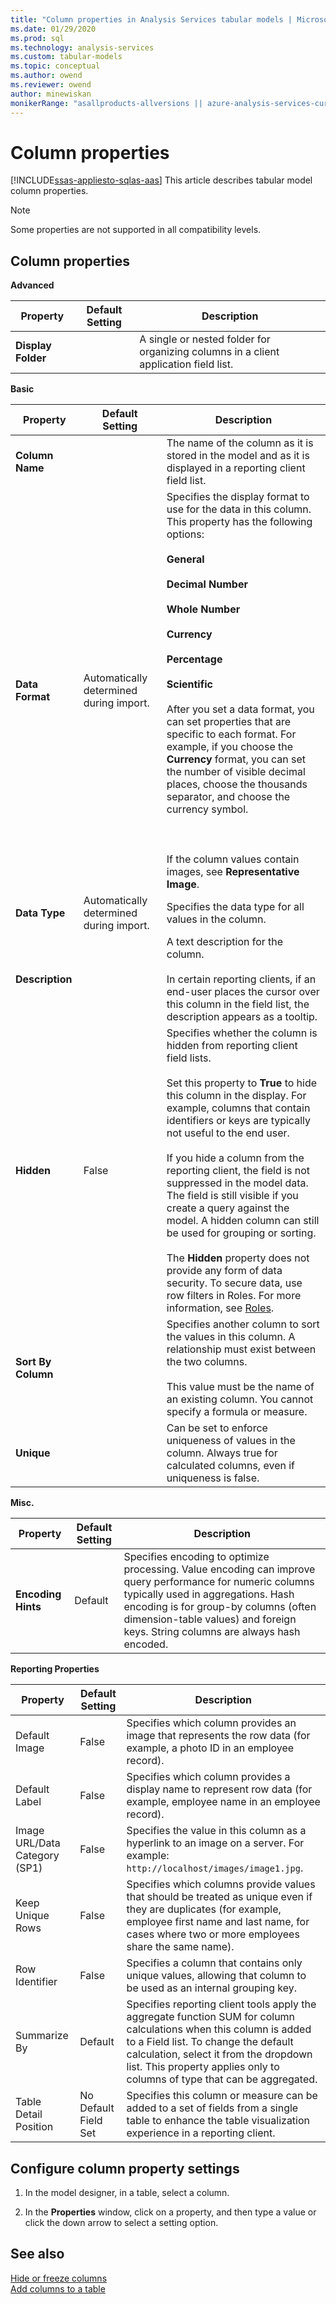 ```yaml
---
title: "Column properties in Analysis Services tabular models | Microsoft Docs"
ms.date: 01/29/2020
ms.prod: sql
ms.technology: analysis-services
ms.custom: tabular-models
ms.topic: conceptual
ms.author: owend
ms.reviewer: owend
author: minewiskan
monikerRange: "asallproducts-allversions || azure-analysis-services-current || >= sql-analysis-services-2016"
---
```

# Column properties 
[!INCLUDE[ssas-appliesto-sqlas-aas](../../includes/ssas-appliesto-sqlas-aas.md)]
  This article describes tabular model column properties.  
  
> [!NOTE]
>  Some properties are not supported in all compatibility levels.    
  
##  <a name="bkmk_properties"></a> Column properties  
**Advanced**  
  
|Property|Default Setting|Description|  
|--------------|---------------------|-----------------|  
|**Display Folder**||A single or nested folder for organizing columns in a client application field list.|  

**Basic**  
  
|Property|Default Setting|Description|  
|--------------|---------------------|-----------------|  
|**Column Name**||The name of the column as it is stored in the model and as it is displayed in a reporting client field list.|  
|**Data Format**|Automatically determined during import.|Specifies the display format to use for the data in this column. This property has the following options:<br /><br /> **General**<br /><br /> **Decimal Number**<br /><br /> **Whole Number**<br /><br /> **Currency**<br /><br /> **Percentage**<br /><br /> **Scientific**<br /><br /> After you set a data format, you can set properties that are specific to each format. For example, if you choose the **Currency** format, you can set the number of visible decimal places, choose the thousands separator, and choose the currency symbol.<br /><br /> <br /><br /> If the column values contain images, see **Representative Image**.|  
|**Data Type**|Automatically determined during import.|Specifies the data type for all values in the column.|  
|**Description**||A text description for the column.<br /><br /> In certain reporting clients, if an end-user places the cursor over this column in the field list, the description appears as a tooltip.|  
|**Hidden**|False|Specifies whether the column is hidden from reporting client field lists.<br /><br /> Set this property to **True** to hide this column in the display. For example, columns that contain identifiers or keys are typically not useful to the end user.<br /><br /> If you hide a column from the reporting client, the field is not suppressed in the model data. The field is still visible if you create a query against the model. A hidden column can still be used for grouping or sorting.<br /><br /> The **Hidden** property does not provide any form of data security. To secure data, use row filters in Roles. For more information, see [Roles](../../analysis-services/tabular-models/roles-ssas-tabular.md).|  
|**Sort By Column**||Specifies another column to sort the values in this column. A relationship must exist between the two columns.<br /><br /> This value must be the name of an existing column. You cannot specify a formula or measure.|  
|**Unique**||Can be set to enforce uniqueness of values in the column. Always true for calculated columns, even if uniqueness is false.|  

 **Misc.**  
  
|Property|Default Setting|Description|  
|--------------|---------------------|-----------------|  
|**Encoding Hints**|Default|Specifies encoding to optimize processing. Value encoding can improve query performance for numeric columns typically used in aggregations. Hash encoding is for group-by columns (often dimension-table values) and foreign keys. String columns are always hash encoded.|  

 **Reporting Properties**  
  
|Property|Default Setting|Description|  
|--------------|---------------------|-----------------|  
|Default Image|False|Specifies which column provides an image that represents the row data (for example, a photo ID in an employee record).|  
|Default Label|False|Specifies which column provides a display name to represent row data (for example, employee name in an employee record).|  
|Image URL/Data Category (SP1)|False|Specifies the value in this column as a hyperlink to an image on a server. For example: `http://localhost/images/image1.jpg`.|  
|Keep Unique Rows|False|Specifies which columns provide values that should be treated as unique even if they are duplicates (for example, employee first name and last name, for cases where two or more employees share the same name).|  
|Row Identifier|False|Specifies a column that contains only unique values, allowing that column to be used as an internal grouping key.|  
|Summarize By|Default|Specifies reporting client tools apply the aggregate function SUM for column calculations when this column is added to a Field list. To change the default calculation, select it from the dropdown list. This property applies only to columns of type that can be aggregated.|  
|Table Detail Position|No Default Field Set|Specifies this column or measure can be added to a set of fields from a single table to enhance the table visualization experience in a reporting client.|  
  
##  <a name="bkmk_config_prop"></a> Configure column property settings  
  
1.  In the model designer, in a table, select a column.  
  
2.  In the **Properties** window, click on a property, and then type a value or click the down arrow to select a setting option.  
  
## See also  

 [Hide or freeze columns](../../analysis-services/tabular-models/hide-or-freeze-columns-ssas-tabular.md)   
 [Add columns to a table](../../analysis-services/tabular-models/add-columns-to-a-table-ssas-tabular.md)  
  
  
